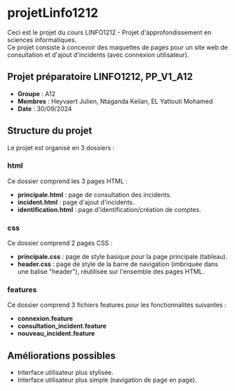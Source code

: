 # projetLinfo1212

Ceci est le projet du cours LINFO1212 - Projet d'approfondissement en sciences informatiques.  
Ce projet consiste à concevoir des maquettes de pages pour un site web de consultation et d'ajout d'incidents (avec connexion utilisateur).

## Projet préparatoire LINFO1212, PP_V1_A12

- **Groupe** : A12  
- **Membres** : Heyvaert Julien, Ntaganda Keilan, EL Yattouti Mohamed 
- **Date** : 30/09/2024  

## Structure du projet

Le projet est organisé en 3 dossiers :

### html

Ce dossier comprend les 3 pages HTML :
- **principale.html** : page de consultation des incidents.
- **incident.html** : page d'ajout d'incidents.
- **identification.html** : page d'identification/création de comptes.

### css

Ce dossier comprend 2 pages CSS :
- **principale.css** : page de style basique pour la page principale (tableau).
- **header.css** : page de style de la barre de navigation (imbriquée dans une balise "header"), réutilisée sur l'ensemble des pages HTML.  

### features

Ce dossier comprend 3 fichiers features pour les fonctionnalités suivantes :
- **connexion.feature**  
- **consultation_incident.feature**  
- **nouveau_incident.feature**  

## Améliorations possibles

- Interface utilisateur plus stylisée.  
- Interface utilisateur plus simple (navigation de page en page).
